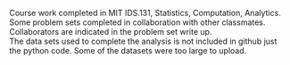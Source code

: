 Course work completed in MIT IDS.131, Statistics, Computation, Analytics.  
Some problem sets completed in collaboration with other classmates. Collaborators are indicated in the problem set write up.  
The data sets used to complete the analysis is not included in github just the python code. Some of the datasets were too large to upload.
